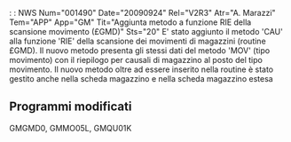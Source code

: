  :  : NWS Num="001490" Date="20090924" Rel="V2R3" Atr="A. Marazzi" Tem="APP" App="GM" Tit="Aggiunta metodo a funzione RIE della scansione movimento (£GMD)" Sts="20"
E' stato aggiunto il metodo 'CAU' alla funzione 'RIE' della scansione dei movimenti di magazzini (routine £GMD).
Il nuovo metodo presenta gli stessi dati del metodo 'MOV' (tipo movimento) con il riepilogo per causali di magazzino al posto del tipo movimento.
Il nuovo metodo oltre ad essere inserito nella routine è stato gestito anche nella scheda magazzino
e nella scheda magazzino estesa

Programmi modificati
-----------------------
GMGMD0, GMMO05L, GMQU01K
